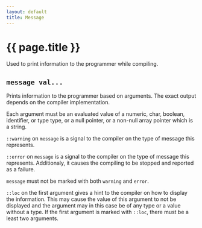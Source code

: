 ```yaml
---
layout: default
title: Message
---
```

# {{ page.title }}

Used to print information to the programmer while compiling.

## `message val...`

Prints information to the programmer based on arguments. The exact output depends on the compiler implementation.

Each argument must be an evaluated value of a numeric, char, boolean, identifier, or type type, or a null pointer, or a non-null array pointer which is a string.

`::warning` on `message` is a signal to the compiler on the type of message this represents.

`::error` on `message` is a signal to the compiler on the type of message this represents. Additionaly, it causes the compiling to be stopped and reported as a failure.

`message` must not be marked with both `warning` and `error`.

`::loc` on the first argument gives a hint to the compiler on how to display the information. This may cause the value of this argument to not be displayed and the argument may in this case be of any type or a value without a type. If the first argument is marked with `::loc`, there must be a least two arguments.